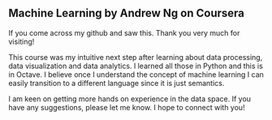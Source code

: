 ## Machine Learning by Andrew Ng on Coursera

If you come across my github and saw this. Thank you very much for visiting!

This course was my intuitive next step after learning about data processing, data visualization and data analytics. I learned all those in Python and this is in Octave. I believe once I understand the concept of machine learning I can easily transition to a different language since it is just semantics. 

I am keen on getting more hands on experience in the data space. If you have any suggestions, please let me know. I hope to connect with you! 
